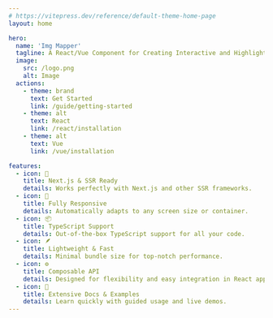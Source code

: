 ```yaml
---
# https://vitepress.dev/reference/default-theme-home-page
layout: home

hero:
  name: 'Img Mapper'
  tagline: A React/Vue Component for Creating Interactive and Highlighted Zones on Images
  image:
    src: /logo.png
    alt: Image
  actions:
    - theme: brand
      text: Get Started
      link: /guide/getting-started
    - theme: alt
      text: React
      link: /react/installation
    - theme: alt
      text: Vue
      link: /vue/installation

features:
  - icon: 🚀
    title: Next.js & SSR Ready
    details: Works perfectly with Next.js and other SSR frameworks.
  - icon: 📱
    title: Fully Responsive
    details: Automatically adapts to any screen size or container.
  - icon: 📦
    title: TypeScript Support
    details: Out-of-the-box TypeScript support for all your code.
  - icon: 🪶
    title: Lightweight & Fast
    details: Minimal bundle size for top-notch performance.
  - icon: ⚙️
    title: Composable API
    details: Designed for flexibility and easy integration in React apps.
  - icon: 📘
    title: Extensive Docs & Examples
    details: Learn quickly with guided usage and live demos.
---
```

